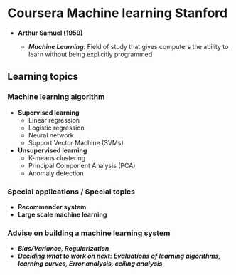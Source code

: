 # Coursera Machine learning Stanford

- **Arthur Samuel (1959)**

    - ***Machine Learning***: Field of study that gives computers the ability to learn without being explicitly programmed

## Learning topics

### Machine learning algorithm

- **Supervised learning**
    - Linear regression
    - Logistic regression
    - Neural network
    - Support Vector Machine (SVMs)
- **Unsupervised learning**
    - K-means clustering
    - Principal Component Analysis (PCA)
    - Anomaly detection

### **Special applications / Special topics**

- **Recommender system**
- **Large scale machine learning**

### Advise on building a machine learning system

- ***Bias/Variance, Regularization***
- ***Deciding what to work on next: Evaluations of learning algorithms, learning curves, Error analysis, ceiling analysis***
